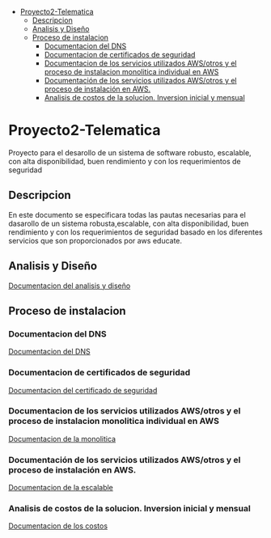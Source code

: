 - [Proyecto2-Telematica](#proyecto2-telematica)
  - [Descripcion](#descripcion)
  - [Analisis y Diseño](#analisis-y-diseño)
  - [Proceso de instalacion](#proceso-de-instalacion)
    - [Documentacion del DNS](#documentacion-del-dns)
    - [Documentacion de certificados de seguridad](#documentacion-de-certificados-de-seguridad)
    - [Documentacion de los servicios utilizados AWS/otros y el proceso de instalacion monolitica individual en AWS](#documentacion-de-los-servicios-utilizados-awsotros-y-el-proceso-de-instalacion-monolitica-individual-en-aws)
    - [Documentación de los servicios utilizados AWS/otros y el proceso de instalación en AWS.](#documentación-de-los-servicios-utilizados-awsotros-y-el-proceso-de-instalación-en-aws)
    - [Analisis de costos de la solucion. Inversion inicial y mensual](#analisis-de-costos-de-la-solucion-inversion-inicial-y-mensual)


# Proyecto2-Telematica
Proyecto para el desarollo de un sistema de software robusto, escalable, con alta disponibilidad, buen rendimiento y con los requerimientos de seguridad

## Descripcion

En este documento se especificara todas las pautas necesarias para el dasarollo de un sistema robusta,escalable, con alta disponibilidad, buen rendimiento y con los requerimientos de seguridad basado en los diferentes servicios que son proporcionados por aws educate.

## Analisis y Diseño


[Documentacion del analisis y diseño](https://github.com/svalenciaaq/Proyecto2-Telematica/blob/main/Documentacion/AnalisisDiseño.md)


## Proceso de instalacion

### Documentacion del DNS


[Documentacion del DNS](https://github.com/svalenciaaq/Proyecto2-Telematica/blob/main/Documentacion/DNS.md)


### Documentacion de certificados de seguridad

[Documentacion del certificado de seguridad](https://github.com/svalenciaaq/Proyecto2-Telematica/blob/main/Documentacion/Certificado.md)

### Documentacion de los servicios utilizados AWS/otros y el proceso de instalacion monolitica individual en AWS

[Documentacion de la monolitica](https://github.com/svalenciaaq/Proyecto2-Telematica/blob/main/Documentacion/Monolitica.md)


###  Documentación de los servicios utilizados AWS/otros y el proceso de instalación en AWS. 

[Documentacion de la escalable](https://github.com/svalenciaaq/Proyecto2-Telematica/blob/main/Documentacion/Escalable.md)

### Analisis de costos de la solucion. Inversion inicial y mensual

[Documentacion de los costos](https://github.com/svalenciaaq/Proyecto2-Telematica/blob/main/Documentacion/Costos.md)